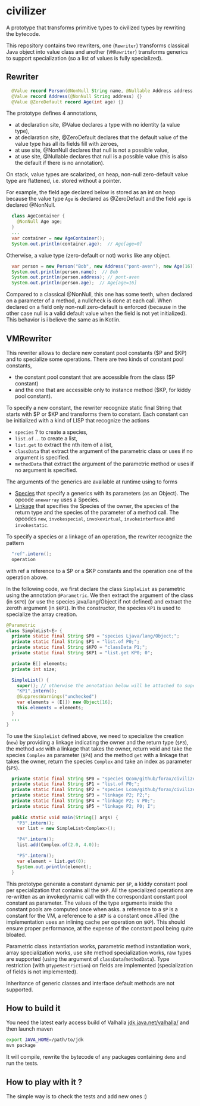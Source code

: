 # civilizer
A prototype that transforms primitive types to civilized types by rewriting the bytecode.

This repository contains two rewriters, one (`Rewriter`) transforms classical Java object into value class 
and another (`VMRewriter`) transforms generics to support specialization (so a list of values is fully specialized).

## Rewriter

```java
  @Value record Person(@NonNull String name, @Nullable Address address, @NonNull Age age) {}
  @Value record Address(@NonNull String address) {}
  @Value @ZeroDefault record Age(int age) {}
```

The prototype defines 4 annotations,
- at declaration site, @Value declares a type with no identity (a value type),
- at declaration site, @ZeroDefault declares that the default value of the value type has all its fields fill with zeroes,
- at use site, @NonNull declares that null is not a possible value,
- at use site, @Nullable declares that null is a possible value (this is also the default if there is no annotation).

On stack, value types are scalarized, on heap, non-null zero-default value type are flattened, i.e. stored without a pointer.

For example, the field age declared below is stored as an int on heap because the value type `Age` is declared as @ZeroDefault and
the field `age` is declared @NonNull. 
```java
  class AgeContainer {
    @NonNull Age age;
  }
  ...
  var container = new AgeContainer();
  System.out.println(container.age);  // Age[age=0]
```

Otherwise, a value type (zero-default or not) works like any object.
```java
  var person = new Person("Bob", new Address("pont-aven"), new Age(16));
  System.out.println(person.name);  // Bob
  System.out.println(person.address); // pont-aven
  System.out.println(person.age);  // Age[age=16]
```

Compared to a classical @NonNull, this one has some teeth, when declared on a parameter of a method, a nullcheck is done at each call. When declared on a field only non-null zero-default is enforced (because in the other case null is a valid default value when the field is not yet initialized).
This behavior is i believe the same as in Kotlin.


## VMRewriter

This rewriter allows to declare new constant pool constants ($P and $KP) and to specialize some operations.
There are two kinds of constant pool constants,
- the constant pool constant that are accessible from the class ($P constant)
- and the one that are accessible only to instance method ($KP, for kiddy pool constant).

To specify a new constant, the rewriter recognize static final String that starts with $P or $KP and
transforms them to constant.
Each constant can be initialized with a kind of LISP that recognize the actions
- `species` <class> <parameter>? to create a species,
- `list.of` <args>... to create a list,
- `list.get` <list> <index> to extract the nth item of a list,
- `classData` <arg> that extract the argument of the parametric class or uses <arg> if no argument is specified. 
- `methodData` <arg> that extract the argument of the parametric method or uses <arg> if no argument is specified.

The arguments of the generics are available at runtime using to forms
- [Species](src/main/java/com/github/forax/civilizer/vm/Species.java) that specify a generics
  with its parameters (as an Object).
  The opcode `anewarray` uses a Species.
- [Linkage](src/main/java/com/github/forax/civilizer/vm/Linkage.java) that specifies the Species of the owner,
  the species of the return type and the species of the parameter of a method call.
  The opcodes `new`, `invokespecial`, `invokevirtual`, `invokeinterface` and `invokestatic`.

To specify a species or a linkage of an operation, the rewriter recognize the pattern
```java
  "ref".intern();
  operation
```
with ref a reference to a $P or a $KP constants and the operation one of the operation above.

In the following code, we first declare the class `SimpleList` as parametric using the annotation `@Parametric`.
We then extract the argument of the class (in `$KP0`) (or use the species java/lang/Object 
if not defined) and extract the zeroth argument (in `$KP1`).
In the constructor, the species `KP1` is used to specialize the array creation.
```java
@Parametric
class SimpleList<E> {
  private static final String $P0 = "species Ljava/lang/Object;";
  private static final String $P1 = "list.of P0;";
  private static final String $KP0 = "classData P1;";
  private static final String $KP1 = "list.get KP0; 0";

  private E[] elements;
  private int size;

  SimpleList() {
    super(); // otherwise the annotation below will be attached to super()
    "KP1".intern();
    @SuppressWarnings("unchecked")
    var elements = (E[]) new Object[16];
    this.elements = elements;
  }
  ...
}
```

To use the `SimpleList` defined above, we need to specialize the creation (`new`) by providing a linkage indicating
the owner and the return type (`$P3`), the method `add` with a linkage that takes the owner, return void and take
the species `Complex` as parameter (`$P4`) and the method `get` with a linkage that takes the owner, return the species
`Complex` and take an index as parameter (`$P5`).
```java
  private static final String $P0 = "species Qcom/github/forax/civilizer/demo/Complex;";
  private static final String $P1 = "list.of P0;";
  private static final String $P2 = "species Lcom/github/forax/civilizer/species/ValueSpecializedTest$SimpleList; P1;";
  private static final String $P3 = "linkage P2; P2;";
  private static final String $P4 = "linkage P2; V P0;";
  private static final String $P5 = "linkage P2; P0; I";
  
  public static void main(String[] args) {
    "P3".intern();
    var list = new SimpleList<Complex>();

    "P4".intern();
    list.add(Complex.of(2.0, 4.0));

    "P5".intern();
    var element = list.get(0);
    System.out.println(element);
  }
```

This prototype generate a constant dynamic per `$P`, a kiddy constant pool per specialization that contains
all the `$KP`. 
All the specialized operations are re-written as an invokedynamic call with the correspondant constant pool constant
as parameter.
The values of the type arguments inside the constant pools are computed once when asks. a reference to a `$P` is a constant
for the VM, a reference to a `$KP` is a constant once JITed (the implementation uses an inlining cache per operation on `$KP`).
This should ensure proper performance, at the expense of the constant pool being quite bloated.

Parametric class instantiation works, parametric method instantiation work, array specialization works,
use site method specialization works, raw types are supported (using the argument of `classData`/`methodData`).
Type restriction (with `@TypeRestriction`) on fields are implemented (specialization of fields is not implemented).

Inheritance of generic classes and interface default methods are not supported.


## How to build it

You need the latest early access build of Valhalla [jdk.java.net/valhalla/](https://jdk.java.net/valhalla/)
and then launch maven
```bash
export JAVA_HOME=/path/to/jdk
mvn package
```

It will compile, rewrite the bytecode of any packages containing `demo` and run the tests.

## How to play with it ?

The simple way is to check the tests and add new ones :)

